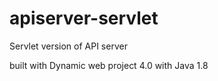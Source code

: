 # apiserver-servlet
Servlet version of API server

built with Dynamic web project 4.0 with Java 1.8
